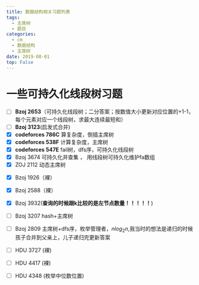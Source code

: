 ```yaml
---
title: 数据结构相关习题列表
tags: 
  - 主席树
  - 题目
categories:
  - cm
  - 数据结构
  - 主席树
date: 2019-08-01
top: False
---
```


# 一些可持久化线段树习题

- [ ] **Bzoj 2653**（可持久化线段树；二分答案；按数值大小更新对应位置的+1\-1，每个元素对应一个线段树，求最大连续最短和）
- [ ] **Bzoj 3123**(启发式合并)
- [x] **codeforces 786C** 算复杂度，倒插主席树
- [x] **codeforces 538F** 计算复杂度，主席树
- [x] **codeforces 547E** fail树，dfs序，可持久化线段树
- [x] Bzoj 3674 可持久化并查集 ， 用线段树可持久化维护fa数组
- [x] ZOJ 2112 动态主席树
<!-- more -->
- [x] Bzoj 1926（裸）
- [x] Bzoj 2588（裸）
- [x] Bzoj 3932(**查询的时候跟k比较的是左节点数量！！！！！**)
- [ ] Bzoj 3207 hash+主席树
- [ ] Bzoj 2809 主席树+dfs序，枚举管理者，$nlog_{2}n$,我当时的想法是递归的时候孩子合并到父亲上，儿子递归完更新答案
- [ ] HDU 3727 (裸)
- [ ] HDU 4417 (裸)
- [ ] HDU 4348 (枚举中位数位置)




